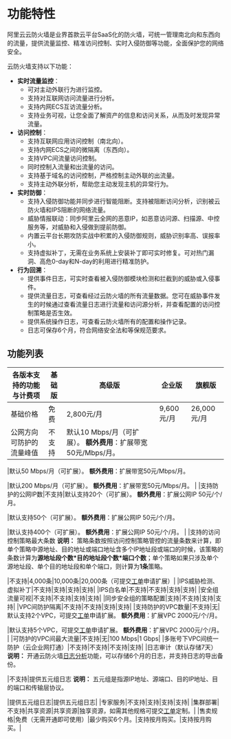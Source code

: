 # 功能特性

阿里云云防火墙是业界首款云平台SaaS化的防火墙，可统一管理南北向和东西向的流量，提供流量监控、精准访问控制、实时入侵防御等功能，全面保护您的网络安全。

云防火墙支持以下功能：

-   **实时流量监控**：
    -   可对主动外联行为进行监控。
    -   支持对互联网访问流量进行分析。
    -   支持内网ECS互访流量分析。
    -   支持业务可视，让您全面了解资产的信息和访问关系，从而及时发现异常流量。
-   **访问控制**：
    -   支持互联网应用访问控制（南北向）。
    -   支持内网ECS之间的微隔离（东西向）。
    -   支持VPC间流量访问控制。
    -   同时控制入流量和出流量的访问。
    -   支持基于域名的访问控制，严格控制主动外联的出流量。
    -   支持主动外联分析，帮助您主动发现主机的异常行为。
-   **实时防御**：
    -   支持入侵防御功能并同步进行智能阻断。支持被阻断访问分析，识别被云防火墙和IPS阻断的网络流量。
    -   威胁情报联动：同步阿里云全网的恶意IP，如恶意访问源、扫描源、中控服务等，对威胁和入侵做到提前防御。
    -   内置云平台长期攻防实战中积累的入侵防御规则，威胁识别率高、误报率小。
    -   支持虚拟补丁，无需在业务系统上安装补丁即可实时修复。可对热门漏洞、高危0-day和N-day的利用进行精准防护。
-   **行为回溯**：
    -   提供事件日志，可实时查看被入侵防御模块检测和拦截到的威胁或入侵事件。
    -   提供流量日志，可查看经过云防火墙的所有流量数据。您可在威胁事件发生的时候通过查看流量日志进行流量和访问源分析，并查看配置的访问控制策略是否生效。
    -   提供系统操作日志，可查看云防火墙所有的配置和操作记录。
    -   日志可保存6个月，符合网络安全法和等保规范要求。

## 功能列表

|各版本支持的功能与计费项|基础版|高级版|企业版|旗舰版|
|------------|---|---|---|---|
|基础价格|免费|2,800元/月|9,600元/月|26,000元/月|
|公网方向可防护的流量峰值|不支持|默认10 Mbps/月（可扩展）。 **额外费用**：扩展带宽50元/Mbps/月。

|默认50 Mbps/月（可扩展）。 **额外费用**：扩展带宽50元/Mbps/月。

|默认200 Mbps/月（可扩展）。 **额外费用**：扩展带宽50元/Mbps/月。 |
|支持防护的公网IP数|不支持|默认支持20个（可扩展）。 **额外费用**：扩展公网IP 50元/个/月。

|默认支持50个（可扩展）。 **额外费用**：扩展公网IP 50元/个/月。

|默认支持400个（可扩展）。 **额外费用**：扩展公网IP 50元/个/月。 |
|支持的访问控制策略最大条数 **说明：** 策略条数按照访问控制策略管控的流量条数来计算，即单个策略中源地址、目的地址或端口地址含多个IP地址段或端口的时候，该策略的条数计算为**源地址段个数\*目的地址段个数\*端口个数**；单个策略如果只涉及单个源地址段、单个目的地址段和单个端口，则计算为**1条**策略。

|不支持|4,000条|10,000条|20,000条（可提交[工单](https://workorder.console.aliyun.com/console.htm#/ticket/add?productCode=cfw)申请扩展）|
|IPS威胁检测、虚拟补丁|不支持|支持|支持|支持|
|IPS白名单|不支持|不支持|支持|支持|
|安全组流量可视|不支持|不支持|支持|支持|
|同步安全组的策略配置|支持|不支持|支持|支持|
|VPC间防护隔离|不支持|不支持|支持|支持|
|支持防护的VPC数量|不支持|无|默认支持2个VPC，可提交[工单](https://workorder.console.aliyun.com/console.htm#/ticket/add?productCode=cfw)申请扩展。 **额外费用**：扩展VPC 2000元/个/月。

|默认支持5个VPC，可提交[工单](https://workorder.console.aliyun.com/console.htm#/ticket/add?productCode=cfw)申请扩展。 **额外费用**：扩展VPC 2000元/个/月。 |
|可防护的VPC间最大流量|不支持|无|100 Mbps|1 Gbps|
|多账号下VPC间统一防护（云企业网打通）|不支持|不支持|不支持|支持|
|日志审计（默认存储7天） **说明：** 开通云防火墙[日志分析](/cn.zh-CN/日志/日志分析/概述.md)功能，可以存储6个月的日志，并支持日志的导出备份。

|不支持|提供五元组日志 **说明：** 五元组是指源IP地址、源端口、目的IP地址、目的端口和传输层协议。

|提供五元组日志|提供五元组日志|
|专家服务|不支持|支持|支持|支持|
|集群部署|不支持|共享资源|共享资源|独享资源，如需其他规格可提交[工单](https://workorder.console.aliyun.com/console.htm#/ticket/add?productCode=cfw)定制。|
|售卖规格|免费（无需开通即可使用）|最少购买6个月。|支持按月购买。|支持按月购买。|

